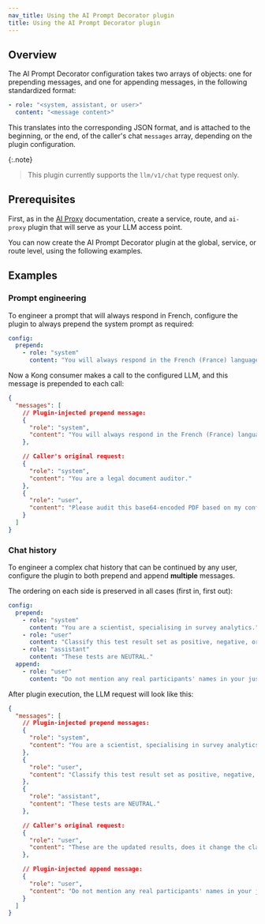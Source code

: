 ```yaml
---
nav_title: Using the AI Prompt Decorator plugin
title: Using the AI Prompt Decorator plugin
---
```


## Overview

The AI Prompt Decorator configuration takes two arrays of objects: one for prepending messages, and
one for appending messages, in the following standardized format:

```yaml
- role: "<system, assistant, or user>"
  content: "<message content>"
```

This translates into the corresponding JSON format, and is attached to the beginning, or the end,
of the caller's chat `messages` array, depending on the plugin configuration.

{:.note}
> This plugin currently supports the `llm/v1/chat` type request only.

## Prerequisites

First, as in the [AI Proxy](/hub/kong-inc/ai-proxy/) documentation, create a service, route, and `ai-proxy` plugin
that will serve as your LLM access point.

You can now create the AI Prompt Decorator plugin at the global, service, or route level, using the following examples.

## Examples

### Prompt engineering

To engineer a prompt that will always respond in French, configure the plugin to always prepend the system
prompt as required:

```yaml
config:
  prepend:
    - role: "system"
      content: "You will always respond in the French (France) language."
```

Now a Kong consumer makes a call to the configured LLM, and this message is prepended to each call:

```json
{
  "messages": [
    // Plugin-injected prepend message:
    {
      "role": "system",
      "content": "You will always respond in the French (France) language."
    },

    // Caller's original request:
    {
      "role": "system",
      "content": "You are a legal document auditor."
    },
    {
      "role": "user",
      "content": "Please audit this base64-encoded PDF based on my configured rules: QkVHSU4tRE9DVFlQRS1QREYtLi4uLS4uLi0uLi4....."
    }
  ]
}
```

### Chat history

To engineer a complex chat history that can be continued by any user, configure the plugin to both prepend
and append **multiple** messages.

The ordering on each side is preserved in all cases (first in, first out):

```yaml
config:
  prepend:
    - role: "system"
      content: "You are a scientist, specialising in survey analytics."
    - role: "user"
      content: "Classify this test result set as positive, negative, or neutral."
    - role: "assistant"
      content: "These tests are NEUTRAL."
  append:
    - role: "user"
      content: "Do not mention any real participants' names in your justification."
```

After plugin execution, the LLM request will look like this:

```json
{
  "messages": [
    // Plugin-injected prepend messages:
    {
      "role": "system",
      "content": "You are a scientist, specialising in survey analytics."
    },
    {
      "role": "user",
      "content": "Classify this test result set as positive, negative, or neutral."
    },
    {
      "role": "assistant",
      "content": "These tests are NEUTRAL."
    },

    // Caller's original request:
    {
      "role": "user",
      "content": "These are the updated results, does it change the classification? <new_test_results>"
    },

    // Plugin-injected append message:
    {
      "role": "user",
      "content": "Do not mention any real participants' names in your justification."
    }
  ]
}
```
